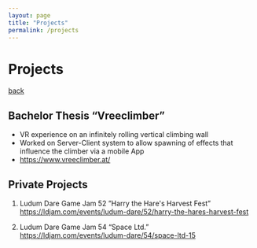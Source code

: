 ```yaml
---
layout: page
title: "Projects"
permalink: /projects
---
```


# Projects

[back](https://paulbliemegger.github.io/)

## Bachelor Thesis “Vreeclimber” 
- VR experience on an infinitely rolling vertical climbing wall
- Worked on Server-Client system to allow spawning of effects that influence the climber via a mobile App
- https://www.vreeclimber.at/

## Private Projects
1. Ludum Dare Game Jam 52 ”Harry the Hare's Harvest Fest” 
  https://ldjam.com/events/ludum-dare/52/harry-the-hares-harvest-fest

2. Ludum Dare Game Jam 54 “Space Ltd.”
  https://ldjam.com/events/ludum-dare/54/space-ltd-15

